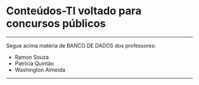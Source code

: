 # Conteúdos-TI voltado para concursos públicos
***

Segue acima matéria de BANCO DE DADOS dos professores:
  - Ramon Souza
  - Patrícia Quintão
  - Washington Almeida
***

